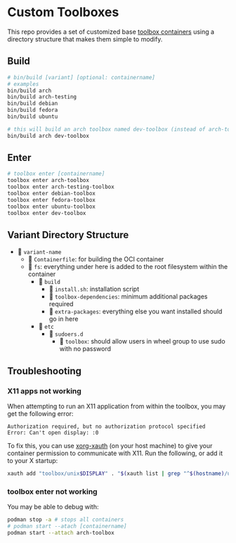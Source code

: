 # Custom Toolboxes

This repo provides a set of customized base [toolbox
containers](https://github.com/containers/toolbox) using a directory structure that
makes them simple to modify.

## Build

```bash
# bin/build [variant] [optional: containername]
# examples
bin/build arch
bin/build arch-testing
bin/build debian
bin/build fedora
bin/build ubuntu

# this will build an arch toolbox named dev-toolbox (instead of arch-toolbox)
bin/build arch dev-toolbox
```

## Enter

```bash
# toolbox enter [containername]
toolbox enter arch-toolbox
toolbox enter arch-testing-toolbox
toolbox enter debian-toolbox
toolbox enter fedora-toolbox
toolbox enter ubuntu-toolbox
toolbox enter dev-toolbox
```

## Variant Directory Structure

- 📂 `variant-name`
  - 📄 `Containerfile`: for building the OCI container
  - 📂 `fs`: everything under here is added to the root filesystem within the container
    - 📂 `build`
      - 📄 `install.sh`: installation script
      - 📄 `toolbox-dependencies`: minimum additional packages required
      - 📄 `extra-packages`: everything else you want installed should go in here
    - 📂 `etc`
      - 📂 `sudoers.d`
        - 📄 `toolbox`: should allow users in wheel group to use sudo with no password

## Troubleshooting

### X11 apps not working

When attempting to run an X11 application from within the toolbox, you may get the
following error:

```text
Authorization required, but no authorization protocol specified
Error: Can't open display: :0
```

To fix this, you can use
[xorg-xauth](https://www.x.org/releases/X11R7.7/doc/man/man1/xauth.1.xhtml) (on your
host machine) to give your container permission to communicate with X11. Run the
following, or add it to your X startup:

```bash
xauth add "toolbox/unix$DISPLAY" . "$(xauth list | grep "^$(hostname)/unix$DISPLAY\s*MIT-MAGIC-COOKIE-1\s*" | awk '{print $3}')"
```

### toolbox enter not working

You may be able to debug with:

```bash
podman stop -a # stops all containers
# podman start --atach [containername]
podman start --attach arch-toolbox
```
